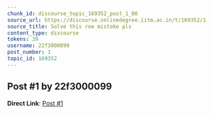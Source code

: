 ```yaml
---
chunk_id: discourse_topic_169352_post_1_00
source_url: https://discourse.onlinedegree.iitm.ac.in/t/169352/1
source_title: Solve this roe mistake pls
content_type: discourse
tokens: 39
username: 22f3000099
post_number: 1
topic_id: 169352
---
```


## Post #1 by 22f3000099

**Direct Link**: [Post #1](https://discourse.onlinedegree.iitm.ac.in/t/169352/1)
